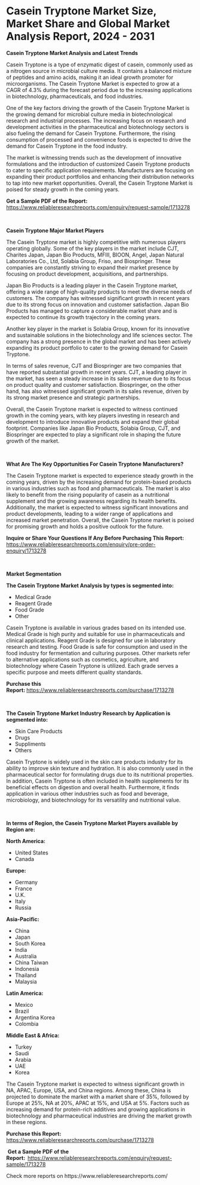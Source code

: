 <p><h1>Casein Tryptone Market Size, Market Share and Global Market Analysis Report, 2024 - 2031</h1></p><p><strong>Casein Tryptone Market Analysis and Latest Trends</strong></p>
<p><p>Casein Tryptone is a type of enzymatic digest of casein, commonly used as a nitrogen source in microbial culture media. It contains a balanced mixture of peptides and amino acids, making it an ideal growth promoter for microorganisms. The Casein Tryptone Market is expected to grow at a CAGR of 4.3% during the forecast period due to the increasing applications in biotechnology, pharmaceuticals, and food industries.</p><p>One of the key factors driving the growth of the Casein Tryptone Market is the growing demand for microbial culture media in biotechnological research and industrial processes. The increasing focus on research and development activities in the pharmaceutical and biotechnology sectors is also fueling the demand for Casein Tryptone. Furthermore, the rising consumption of processed and convenience foods is expected to drive the demand for Casein Tryptone in the food industry.</p><p>The market is witnessing trends such as the development of innovative formulations and the introduction of customized Casein Tryptone products to cater to specific application requirements. Manufacturers are focusing on expanding their product portfolios and enhancing their distribution networks to tap into new market opportunities. Overall, the Casein Tryptone Market is poised for steady growth in the coming years.</p></p>
<p><strong>Get a Sample PDF of the Report:&nbsp;</strong> <a href="https://www.reliableresearchreports.com/enquiry/request-sample/1713278">https://www.reliableresearchreports.com/enquiry/request-sample/1713278</a></p>
<p>&nbsp;</p>
<p><strong>Casein Tryptone Major Market Players</strong></p>
<p><p>The Casein Tryptone market is highly competitive with numerous players operating globally. Some of the key players in the market include CJT, Charites Japan, Japan Bio Products, MFIII, BIOON, Angel, Japan Natural Laboratories Co., Ltd, Solabia Group, Friso, and Biospringer. These companies are constantly striving to expand their market presence by focusing on product development, acquisitions, and partnerships.</p><p>Japan Bio Products is a leading player in the Casein Tryptone market, offering a wide range of high-quality products to meet the diverse needs of customers. The company has witnessed significant growth in recent years due to its strong focus on innovation and customer satisfaction. Japan Bio Products has managed to capture a considerable market share and is expected to continue its growth trajectory in the coming years.</p><p>Another key player in the market is Solabia Group, known for its innovative and sustainable solutions in the biotechnology and life sciences sector. The company has a strong presence in the global market and has been actively expanding its product portfolio to cater to the growing demand for Casein Tryptone.</p><p>In terms of sales revenue, CJT and Biospringer are two companies that have reported substantial growth in recent years. CJT, a leading player in the market, has seen a steady increase in its sales revenue due to its focus on product quality and customer satisfaction. Biospringer, on the other hand, has also witnessed significant growth in its sales revenue, driven by its strong market presence and strategic partnerships.</p><p>Overall, the Casein Tryptone market is expected to witness continued growth in the coming years, with key players investing in research and development to introduce innovative products and expand their global footprint. Companies like Japan Bio Products, Solabia Group, CJT, and Biospringer are expected to play a significant role in shaping the future growth of the market.</p></p>
<p>&nbsp;</p>
<p><strong>What Are The Key Opportunities For Casein Tryptone Manufacturers?</strong></p>
<p><p>The Casein Tryptone market is expected to experience steady growth in the coming years, driven by the increasing demand for protein-based products in various industries such as food and pharmaceuticals. The market is also likely to benefit from the rising popularity of casein as a nutritional supplement and the growing awareness regarding its health benefits. Additionally, the market is expected to witness significant innovations and product developments, leading to a wider range of applications and increased market penetration. Overall, the Casein Tryptone market is poised for promising growth and holds a positive outlook for the future.</p></p>
<p><strong>Inquire or Share Your Questions If Any Before Purchasing This Report:</strong> <a href="https://www.reliableresearchreports.com/enquiry/pre-order-enquiry/1713278">https://www.reliableresearchreports.com/enquiry/pre-order-enquiry/1713278</a></p>
<p>&nbsp;</p>
<p><strong>Market Segmentation</strong></p>
<p><strong>The Casein Tryptone Market Analysis by types is segmented into:</strong></p>
<p><ul><li>Medical Grade</li><li>Reagent Grade</li><li>Food Grade</li><li>Other</li></ul></p>
<p><p>Casein Tryptone is available in various grades based on its intended use. Medical Grade is high purity and suitable for use in pharmaceuticals and clinical applications. Reagent Grade is designed for use in laboratory research and testing. Food Grade is safe for consumption and used in the food industry for fermentation and culturing purposes. Other markets refer to alternative applications such as cosmetics, agriculture, and biotechnology where Casein Tryptone is utilized. Each grade serves a specific purpose and meets different quality standards.</p></p>
<p><strong>Purchase this Report:&nbsp;</strong><a href="https://www.reliableresearchreports.com/purchase/1713278">https://www.reliableresearchreports.com/purchase/1713278</a></p>
<p>&nbsp;</p>
<p><strong>The Casein Tryptone Market Industry Research by Application is segmented into:</strong></p>
<p><ul><li>Skin Care Products</li><li>Drugs</li><li>Suppliments</li><li>Others</li></ul></p>
<p><p>Casein Tryptone is widely used in the skin care products industry for its ability to improve skin texture and hydration. It is also commonly used in the pharmaceutical sector for formulating drugs due to its nutritional properties. In addition, Casein Tryptone is often included in health supplements for its beneficial effects on digestion and overall health. Furthermore, it finds application in various other industries such as food and beverage, microbiology, and biotechnology for its versatility and nutritional value.</p></p>
<p>&nbsp;</p>
<p><strong>In terms of Region, the Casein Tryptone Market Players available by Region are:</strong></p>
<p>
    <p> <strong> North America: </strong>
        <ul>
            <li>United States</li>
            <li>Canada</li>
        </ul>
        </p> 
    <p> <strong> Europe: </strong>
        <ul>
            <li>Germany</li>
            <li>France</li>
            <li>U.K.</li>
            <li>Italy</li>
            <li>Russia</li>
        </ul>
        </p> 
    <p> <strong> Asia-Pacific: </strong>
        <ul>
            <li>China</li>
            <li>Japan</li>
            <li>South Korea</li>
            <li>India</li>
            <li>Australia</li>
            <li>China Taiwan</li>
            <li>Indonesia</li>
            <li>Thailand</li>
            <li>Malaysia</li>
        </ul>
        </p> 
    <p> <strong> Latin America: </strong>
        <ul>
            <li>Mexico</li>
            <li>Brazil</li>
            <li>Argentina Korea</li>
            <li>Colombia</li>
        </ul>
        </p> 
    <p> <strong> Middle East & Africa: </strong>
        <ul>
            <li>Turkey</li>
            <li>Saudi</li>
            <li>Arabia</li>
            <li>UAE</li>
            <li>Korea</li>
        </ul>
    </p>
    </p>
<p><p>The Casein Tryptone market is expected to witness significant growth in NA, APAC, Europe, USA, and China regions. Among these, China is projected to dominate the market with a market share of 35%, followed by Europe at 25%, NA at 20%, APAC at 15%, and USA at 5%. Factors such as increasing demand for protein-rich additives and growing applications in biotechnology and pharmaceutical industries are driving the market growth in these regions.</p></p>
<p><strong>Purchase this Report: </strong><a href="https://www.reliableresearchreports.com/purchase/1713278">https://www.reliableresearchreports.com/purchase/1713278</a></p>
<p>&nbsp;<strong>Get a Sample PDF of the Report:&nbsp;&nbsp;</strong><a href="https://www.reliableresearchreports.com/enquiry/request-sample/1713278">https://www.reliableresearchreports.com/enquiry/request-sample/1713278</a></p>
<p><strong></strong></p>
<p>Check more reports on https://www.reliableresearchreports.com/</p>